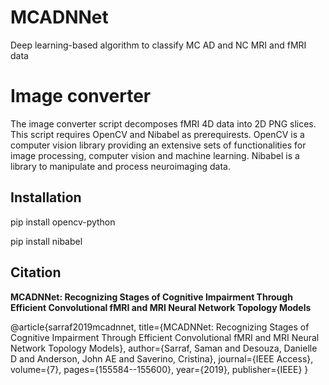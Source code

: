 # MCADNNet
Deep learning-based algorithm to classify MC AD and NC MRI and fMRI data
# Image converter
The image converter script decomposes fMRI 4D data into 2D PNG slices.
This script requires OpenCV and Nibabel as prerequirests.
OpenCV is a computer vision library providing an extensive sets of functionalities for image processing, computer vision and machine learning.
Nibabel is a library to manipulate and process neuroimaging data.

## Installation
pip install opencv-python

pip install nibabel

## Citation
<b>MCADNNet: Recognizing Stages of Cognitive Impairment Through Efficient Convolutional fMRI and MRI Neural Network Topology Models</b>

@article{sarraf2019mcadnnet,
  title={MCADNNet: Recognizing Stages of Cognitive Impairment Through Efficient Convolutional fMRI and MRI Neural Network Topology Models},
  author={Sarraf, Saman and Desouza, Danielle D and Anderson, John AE and Saverino, Cristina},
  journal={IEEE Access},
  volume={7},
  pages={155584--155600},
  year={2019},
  publisher={IEEE}
}
